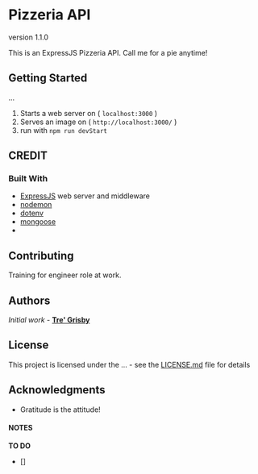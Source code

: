 # Pizzeria API
version 1.1.0

This is an ExpressJS Pizzeria API. Call me for a pie anytime!

## Getting Started

...

1.  Starts a web server on ( `localhost:3000` )
2.  Serves an image on ( `http://localhost:3000/` )
3.  run with `npm run devStart`

## CREDIT

### Built With

- [ExpressJS](https://github.com/expressjs/express) web server and middleware
- [nodemon](https://)
- [dotenv](https://)
- [mongoose](https://)
- [](https://)

## Contributing

Training for engineer role at work.

## Authors

_Initial work_ - [**Tre' Grisby**](https://github.com/tre-anywhere)


## License

This project is licensed under the ... - see the [LICENSE.md](LICENSE.md) file for details

## Acknowledgments

- Gratitude is the attitude!

#### NOTES

**TO DO**

* []